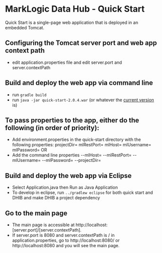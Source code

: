 # MarkLogic Data Hub - Quick Start

Quick Start is a single-page web application that is deployed in an embedded Tomcat. 

## Configuring the Tomcat server port and web app context path
- edit application.properties file and edit server.port and server.contextPath

## Build and deploy the web app via command line
- run ```gradle build```
- run ```java -jar quick-start-2.0.4.war``` (or whatever the [current version](https://github.com/marklogic/marklogic-data-hub/releases) is)


## To pass properties to the app, either do the following (in order of priority):
- Add environment.properties in the quick-start directory with the following properties:
projectDir=<projectDir>
mlRestPort=<host>
mlHost=<port>
mlUsername=<username>
mlPassword=<password>
OR
- Add the command line properties --mlHost=<host> --mlRestPort=<port> --mlUsername=<username> --mlPassword=<password> --projectDir=<projectDir>


## Build and deploy the web app via Eclipse
- Select Application.java then Run as Java Application
- To develop in eclipse, run ```../gradlew eclipse``` for both quick start and DHIB and make DHIB a project dependency

## Go to the main page
- The main page is accessible at http://localhost:[server.port]/[server.contextPath].
- If server.port is 8080 and server.contextPath is / in application.properties, go to http://localhost:8080/ or http://localhost:8080 and you will see the main page.
